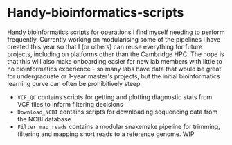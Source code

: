 # Handy-bioinformatics-scripts
Handy bioinformatics scripts for operations I find myself needing to perform frequently. Currently working on modularising some of the pipelines I have created this year so that I (or others) can reuse everything for future projects, including on platforms other than the Cambridge HPC. The hope is that this will also make onboarding easier for new lab members with little to no bioinformatics experience - so many labs have data that would be great for undergraduate or 1-year master's projects, but the initial bioinformatics learning curve can often be prohibitively steep.

- `VCF_QC` contains scripts for getting and plotting diagnostic stats from VCF files to inform filtering decisions
- `Download_NCBI` contains scripts for downloading sequencing data from the NCBI database
- `Filter_map_reads` contains a modular snakemake pipeline for trimming, filtering and mapping short reads to a reference genome. WIP
